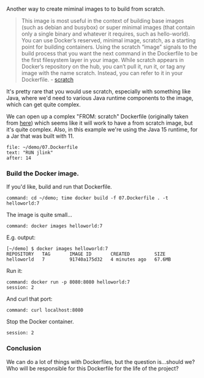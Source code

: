Another way to create miminal images to to build from scratch.

> This image is most useful in the context of building base images (such as debian and busybox) or super minimal images (that contain only a single binary and whatever it requires, such as hello-world). 
> You can use Docker’s reserved, minimal image, scratch, as a starting point for building containers. Using the scratch “image” signals to the build process that you want the next command in the Dockerfile to be the first filesystem layer in your image.
> While scratch appears in Docker’s repository on the hub, you can’t pull it, run it, or tag any image with the name scratch. Instead, you can refer to it in your Dockerfile. - [scratch](https://hub.docker.com/_/scratch/)

It's pretty rare that you would use scratch, especially with something like Java, where we'd need to various Java runtime components to the image, which can get quite complex.

We can open up a complex "FROM: scratch" Dockerfile (originally taken from [here](https://github.com/surajrajanathrapully/dockerfiles/blob/master/scratch-java-scala)) which seems like it will work to have a from scratch image, but it's quite complex. Also, in this example we're using the Java 15 runtime, for a Jar that was built with 11.

```editor:select-matching-text
file: ~/demo/07.Dockerfile
text: "RUN jlink"
after: 14
```

### Build the Docker image.

If you'd like, build and run that Dockerfile.

```terminal:execute
command: cd ~/demo; time docker build -f 07.Dockerfile . -t helloworld:7
```

The image is quite small...

```terminal:execute
command: docker images helloworld:7
```

E.g. output:

```
[~/demo] $ docker images helloworld:7
REPOSITORY   TAG       IMAGE ID       CREATED         SIZE
helloworld   7         91740a175d32   4 minutes ago   67.6MB
```

Run it:

```terminal:execute
command: docker run -p 8080:8080 helloworld:7
session: 2
```

And curl that port:

```terminal:execute
command: curl localhost:8080
```

Stop the Docker container.


```terminal:interrupt
session: 2
```

### Conclusion

We can do a lot of things with Dockerfiles, but the question is...should we? Who will be responsible for this Dockerfile for the life of the project?